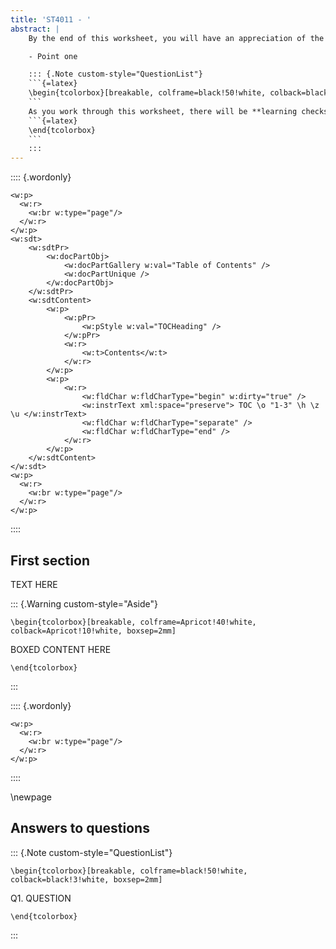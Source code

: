 ```yaml
---
title: 'ST4011 - '
abstract: |
    By the end of this worksheet, you will have an appreciation of the following Jamovi tools and functions:

    - Point one

    ::: {.Note custom-style="QuestionList"}
    ```{=latex}
    \begin{tcolorbox}[breakable, colframe=black!50!white, colback=black!3!white, boxsep=2mm]
    ```
    As you work through this worksheet, there will be **learning checks** (numbered Q1, Q2, etc.) that ask you questions about what has just been covered. These questions are not submitted for assessment, they are just to help you fully learn how to use Jamovi. Answers to all the questions are provided at the end of this worksheet for you to check if you were correct.
    ```{=latex}
    \end{tcolorbox}
    ```
    :::
---
```

<!-- Begin Word front matter / ToC section -->
:::: {.wordonly}
```{=openxml}
<w:p>
  <w:r>
    <w:br w:type="page"/>
  </w:r>
</w:p>
<w:sdt>
	<w:sdtPr>
	    <w:docPartObj>
	        <w:docPartGallery w:val="Table of Contents" />
	        <w:docPartUnique />
	    </w:docPartObj>
	</w:sdtPr>
	<w:sdtContent>
	    <w:p>
	        <w:pPr>
	            <w:pStyle w:val="TOCHeading" />
	        </w:pPr>
	        <w:r>
	            <w:t>Contents</w:t>
	        </w:r>
	    </w:p>
	    <w:p>
	        <w:r>
	            <w:fldChar w:fldCharType="begin" w:dirty="true" />
	            <w:instrText xml:space="preserve"> TOC \o "1-3" \h \z \u </w:instrText>
	            <w:fldChar w:fldCharType="separate" />
	            <w:fldChar w:fldCharType="end" />
	        </w:r>
	    </w:p>
	</w:sdtContent>
</w:sdt>
<w:p>
  <w:r>
    <w:br w:type="page"/>
  </w:r>
</w:p>
```
::::
<!-- End Word front matter/ToC section -->

## First section

TEXT HERE

<!-- Formatting for yellow 'Aside' boxed note -->
::: {.Warning custom-style="Aside"}
```{=latex}
\begin{tcolorbox}[breakable, colframe=Apricot!40!white, colback=Apricot!10!white, boxsep=2mm]
```

BOXED CONTENT HERE

```{=latex}
\end{tcolorbox}
```
:::
<!-- End formatting for Aside box -->

<!-- Page break in Word/Latex before Answers section -->
:::: {.wordonly}
```{=openxml}
<w:p>
  <w:r>
    <w:br w:type="page"/>
  </w:r>
</w:p>
```
::::

\newpage

## Answers to questions

<!-- Formatting for grey 'Question' boxed content -->
::: {.Note custom-style="QuestionList"}
```{=latex}
\begin{tcolorbox}[breakable, colframe=black!50!white, colback=black!3!white, boxsep=2mm]
```

Q1. QUESTION

```{=latex}
\end{tcolorbox}
```
:::
<!-- End formatting for grey 'Question' boxed content -->